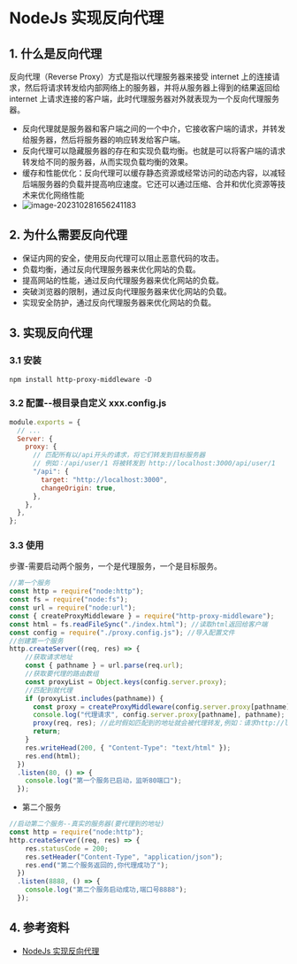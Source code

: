 # NodeJs 实现反向代理

## 1. 什么是反向代理

反向代理（Reverse Proxy）方式是指以代理服务器来接受 internet 上的连接请求，然后将请求转发给内部网络上的服务器，并将从服务器上得到的结果返回给 internet 上请求连接的客户端，此时代理服务器对外就表现为一个反向代理服务器。

- 反向代理就是服务器和客户端之间的一个中介，它接收客户端的请求，并转发给服务器，然后将服务器的响应转发给客户端。
- 反向代理可以隐藏服务器的存在和实现负载均衡。也就是可以将客户端的请求转发给不同的服务器，从而实现负载均衡的效果。
- 缓存和性能优化：反向代理可以缓存静态资源或经常访问的动态内容，以减轻后端服务器的负载并提高响应速度。它还可以通过压缩、合并和优化资源等技术来优化网络性能
- ![image-202310281656241183](../../assets/images/)

## 2. 为什么需要反向代理

- 保证内网的安全，使用反向代理可以阻止恶意代码的攻击。
- 负载均衡，通过反向代理服务器来优化网站的负载。
- 提高网站的性能，通过反向代理服务器来优化网站的负载。
- 突破浏览器的限制，通过反向代理服务器来优化网站的负载。
- 实现安全防护，通过反向代理服务器来优化网站的负载。

## 3. 实现反向代理

### 3.1 安装

```
npm install http-proxy-middleware -D
```

### 3.2 配置--根目录自定义 xxx.config.js

```js
module.exports = {
  // ...
  Server: {
    proxy: {
      // 匹配所有以/api开头的请求，将它们转发到目标服务器
      // 例如：/api/user/1 将被转发到 http://localhost:3000/api/user/1
      "/api": {
        target: "http://localhost:3000",
        changeOrigin: true,
      },
    },
  },
};
```

### 3.3 使用

步骤-需要启动两个服务，一个是代理服务，一个是目标服务。

```js
//第一个服务
const http = require("node:http");
const fs = require("node:fs");
const url = require("node:url");
const { createProxyMiddleware } = require("http-proxy-middleware");
const html = fs.readFileSync("./index.html"); //读取html返回给客户端
const config = require("./proxy.config.js"); //导入配置文件
//创建第一个服务
http.createServer((req, res) => {
    //获取请求地址
    const { pathname } = url.parse(req.url);
    //获取要代理的路由数组
    const proxyList = Object.keys(config.server.proxy);
    //匹配到就代理
    if (proxyList.includes(pathname)) {
      const proxy = createProxyMiddleware(config.server.proxy[pathname]);
      console.log("代理请求", config.server.proxy[pathname], pathname); //{ target: 'http://localhost:8888', changeOrigin: true }
      proxy(req, res); //此时假如匹配到的地址就会被代理转发,例如：请求http://localhost:80/api就会被代理到http://localhost:8888
      return;
    }
    res.writeHead(200, { "Content-Type": "text/html" });
    res.end(html);
  })
  .listen(80, () => {
    console.log("第一个服务已启动，监听80端口");
  });
```

- 第二个服务

```js
//启动第二个服务--真实的服务器(要代理到的地址)
const http = require("node:http");
http.createServer((req, res) => {
    res.statusCode = 200;
    res.setHeader("Content-Type", "application/json");
    res.end("第二个服务返回的,你代理成功了");
  })
  .listen(8888, () => {
    console.log("第二个服务启动成功,端口号8888");
  });
```

## 4. 参考资料

- [NodeJs 实现反向代理](https://www.jianshu.com/p/50692910653a)
